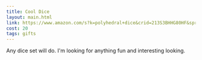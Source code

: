 ```yaml
---
title: Cool Dice
layout: main.html
link: https://www.amazon.com/s?k=polyhedral+dice&crid=213S3BHHG80HF&sprefix=polyhedr%2Caps%2C441&ref=nb_sb_ss_i_1_8
cost: 20
tags: gifts
---
```


Any dice set will do. I'm looking for anything fun and interesting looking.
